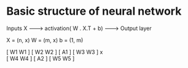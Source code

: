 # Basic structure of neural network

Inputs X ---> activation( W . X.T + b) ---> Output layer

X = (n, x)
W = (m, x)
b = (1, m)


[ W1    W1 ]
[ W2    W2 ]     [ A1 ]
[ W3    W3 ]  x           
[ W4    W4 ]     [ A2 ]
[ W5    W5 ]
